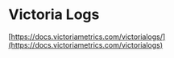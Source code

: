 # Victoria Logs

[https://docs.victoriametrics.com/victorialogs/](https://docs.victoriametrics.com/victorialogs)
